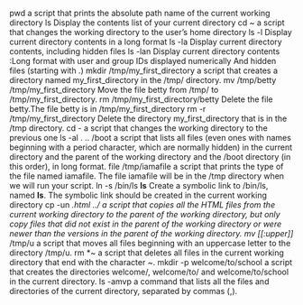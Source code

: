 pwd a script that prints the absolute path name of the current working directory
ls Display the contents list of your current directory
cd ~ a script that changes the working directory to the user’s home directory
ls -l Display current directory contents in a long format
ls -la Display current directory contents, including hidden files
ls -lan Display current directory contents :Long format with user and group IDs displayed numerically And hidden files (starting with .)
mkdir /tmp/my_first_directory a script that creates a directory named my_first_directory in the /tmp/ directory.
mv /tmp/betty /tmp/my_first_directory Move the file betty from /tmp/ to /tmp/my_first_directory.
rm /tmp/my_first_directory/betty Delete the file betty.The file betty is in /tmp/my_first_directory 
rm -r /tmp/my_first_directory Delete the directory my_first_directory that is in the /tmp directory.
cd - a script that changes the working directory to the previous one
ls -al . .. /boot a script that lists all files (even ones with names beginning with a period character, which are normally hidden) in the current directory and the parent of the working directory and the /boot directory (in this order), in long format.
file /tmp/iamafile  a script that prints the type of the file named iamafile. The file iamafile will be in the /tmp directory when we will run your script.
ln -s /bin/ls __ls__ Create a symbolic link to /bin/ls, named __ls__. The symbolic link should be created in the current working directory
cp -un *.html ../ a script that copies all the HTML files from the current working directory to the parent of the working directory, but only copy files that did not exist in the parent of the working directory or were newer than the versions in the parent of the working directory.
mv [[:upper]]* /tmp/u a script that moves all files beginning with an uppercase letter to the directory /tmp/u.
rm *~ a script that deletes all files in the current working directory that end with the character ~.
mkdir -p welcome/to/school a script that creates the directories welcome/, welcome/to/ and welcome/to/school in the current directory.
ls -amvp  a command that lists all the files and directories of the current directory, separated by commas (,).
